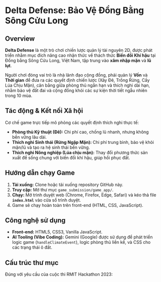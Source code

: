 # Delta Defense: Bảo Vệ Đồng Bằng Sông Cửu Long

## Overview
**Delta Defense** là một trò chơi chiến lược quản lý tài nguyên 2D, được phát triển nhằm mục đích nâng cao nhận thức về thách thức **Biến đổi Khí hậu** tại Đồng bằng Sông Cửu Long, Việt Nam, tập trung vào **xâm nhập mặn** và **lũ lụt**.

Người chơi đóng vai trò là nhà lãnh đạo cộng đồng, phải quản lý **Vốn** và **Thời gian** để đưa ra các quyết định chiến lược (Xây Đê, Trồng Rừng, Cấy Lúa Chịu Mặn), cân bằng giữa phòng thủ ngắn hạn và thích nghi dài hạn, nhằm bảo vệ đất đai và cộng đồng khỏi các sự kiện thời tiết ngẫu nhiên trong 10 mùa.

## Tác động & Kết nối Xã hội
Cơ chế game trực tiếp mô phỏng các quyết định thích nghi thực tế:
-   **Phòng thủ Kỹ thuật (Đê):** Chi phí cao, chống lũ nhanh, nhưng không bền vững lâu dài.
-   **Thích nghi Sinh thái (Rừng Ngập Mặn):** Chi phí trung bình, bảo vệ khỏi mặn/lũ và tạo ra hệ sinh thái bền vững.
-   **Thích nghi Nông nghiệp (Lúa chịu mặn):** Thay đổi phương thức sản xuất để sống chung với biến đổi khí hậu, giúp hồi phục đất.

## Hướng dẫn chạy Game
1.  **Tải xuống:** Clone hoặc tải xuống repository GitHub này.
2.  **Truy cập:** Mở thư mục `game_submission/game_app/`.
3.  **Chạy:** Mở trình duyệt web (Chrome, Firefox, Edge, Safari) và kéo thả file **`index.html`** vào cửa sổ trình duyệt.
4.  Game sẽ chạy hoàn toàn trên front-end (HTML, CSS, JavaScript).

## Công nghệ sử dụng
-   **Front-end:** HTML5, CSS3, Vanilla JavaScript.
-   **AI Tooling (Vibe Coding):** Gemini (Google) được sử dụng để phát triển logic game (`handleClimateEvent`), logic phòng thủ liền kề, và CSS cho các trạng thái ô đất.

## Cấu trúc thư mục
Đúng với yêu cầu của cuộc thi RMIT Hackathon 2023: